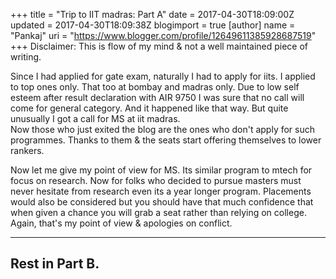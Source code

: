 +++
title = "Trip to IIT madras: Part A"
date = 2017-04-30T18:09:00Z
updated = 2017-04-30T18:09:38Z
blogimport = true 
[author]
	name = "Pankaj"
	uri = "https://www.blogger.com/profile/12649611385928687519"
+++
 Disclaimer: This is flow of my mind & not a well maintained piece of writing.  
  
Since I had applied for gate exam, naturally I had to apply for iits. I applied to top ones only. That too at bombay and madras only. Due to low self esteem after result declaration with AIR 9750 I was sure that no call will come for general category. And it happened like that way. But quite unusually I got a call for MS at iit madras.  
Now those who just exited the blog are the ones who don't apply for such programmes. Thanks to them & the seats start offering themselves to lower rankers.  
  
Now let me give my point of view for MS. Its similar program to mtech for focus on research. Now for folks who decided to pursue masters must never hesitate from research even its a year longer program. Placements would also be considered but you should have that much confidence that when given a chance you will grab a seat rather than relying on college.  
Again, that's my point of view & apologies on conflict.  
  
--------------------  
Rest in Part B.  
--------------------  
 